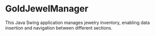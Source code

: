 # GoldJewelManager
This Java Swing application manages jewelry inventory, enabling data insertion and navigation between different sections.

